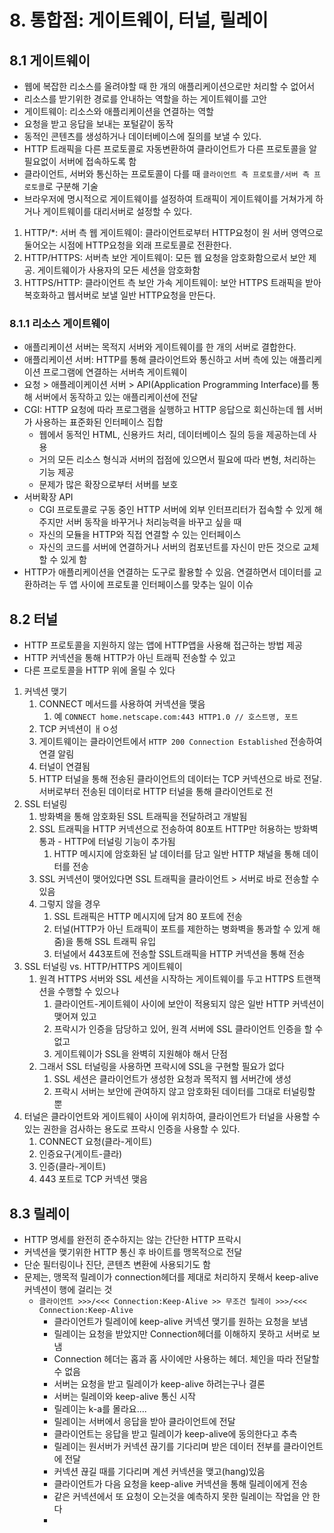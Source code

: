 # 8. 통합점: 게이트웨이, 터널, 릴레이

## 8.1 게이트웨이
- 웹에 복잡한 리소스를 올려야할 때 한 개의 애플리케이션으로만 처리할 수 없어서
- 리소스를 받기위한 경로를 안내하는 역할을 하는 게이트웨이를 고안
- 게이트웨이: 리소스와 애플리케이션을 연결하는 역할
- 요청을 받고 응답을 보내는 포털같이 동작
- 동적인 콘텐츠를 생성하거나 데이터베이스에 질의를 보낼 수 있다.
- HTTP 트래픽을 다른 프로토콜로 자동변환하여 클라이언트가 다른 프로토콜을 알 필요없이 서버에 접속하도록 함
- 클라이언트, 서버와 통신하는 프로토콜이 다를 때 ```클라이언트 측 프로토콜/서버 측 프로토콜```로 구분해 기술
- 브라우저에 명시적으로 게이트웨이를 설정하여 트래픽이 게이트웨이를 거쳐가게 하거나 게이트웨이를 대리서버로 설정할 수 있다.

1. HTTP/*: 서버 측 웹 게이트웨이: 클라이언트로부터 HTTP요청이 원 서버 영역으로 둘어오는 시점에 HTTP요청을 외래 프로토콜로 전환한다.
2. HTTP/HTTPS: 서버측 보안 게이트웨이: 모든 웹 요청을 암호화함으로서 보안 제공. 게이트웨이가 사용자의 모든 세션을 암호화함
3. HTTPS/HTTP: 클라이언트 측 보안 가속 게이트웨이: 보안 HTTPS 트래픽을 받아 복호화하고 웹서버로 보낼 일반 HTTP요청을 만든다. 

### 8.1.1 리소스 게이트웨이
- 애플리케이션 서버는 목적지 서버와 게이트웨이를 한 개의 서버로 결합한다.
- 애플리케이션 서버: HTTP를 통해 클라이언트와 통신하고 서버 측에 있는 애플리케이션 프로그램에 연결하는 서버측 게이트웨이
- 요청 > 애플레이케이션 서버 > API(Application Programming Interface)를 통해 서버에서 동작하고 있는 애플리케이션에 전달
- CGI: HTTP 요청에 따라 프로그램을 실행하고 HTTP 응답으로 회신하는데 웹 서버가 사용하는 표준화된 인터페이스 집합
  - 웹에서 동적인 HTML, 신용카드 처리, 데이터베이스 질의 등을 제공하는데 사용
  - 거의 모든 리소스 형식과 서버의 접점에 있으면서 필요에 따라 변형, 처리하는 기능 제공
  - 문제가 많은 확장으로부터 서버를 보호
- 서버확장 API
  - CGI 프로토콜로 구동 중인 HTTP 서버에 외부 인터프리터가 접속할 수 있게 해주지만 서버 동작을 바꾸거나 처리능력을 바꾸고 싶을 때
  - 자신의 모듈을 HTTP와 직접 연결할 수 있는 인터페이스
  - 자신의 코드를 서버에 연결하거나 서버의 컴포넌트를 자신이 만든 것으로 교체할 수 있게 함
- HTTP가 애플리케이션을 연결하는 도구로 활용할 수 있음. 연결하면서 데이터를 교환하려는 두 앱 사이에 프로토콜 인터페이스를 맞추는 일이 이슈

## 8.2 터널
- HTTP 프로토콜을 지원하지 않는 앱에 HTTP앱을 사용해 접근하는 방법 제공
- HTTP 커넥션을 통해 HTTP가 아닌 트래픽 전송할 수 있고
- 다른 프로토콜을 HTTP 위에 올릴 수 있다

1. 커넥션 맺기
   1. CONNECT 메서드를 사용하여 커넥션을 맺음
      1. 예 ```CONNECT home.netscape.com:443 HTTP1.0 // 호스트명, 포트```
   2. TCP 커넥션이 ㅐㅇ성
   3. 게이트웨이는 클라이언트에서 ```HTTP 200 Connection Established``` 전송하여 연결 알림
   4. 터널이 연결됨
   5. HTTP 터널을 통해 전송된 클라이언트의 데이터는 TCP 커넥션으로 바로 전달. 서버로부터 전송된 데이터로 HTTP 터널을 통해 클라이언트로 전
2. SSL 터널링
   1. 방화벽을 통해 암호화된 SSL 트래픽을 전달하려고 개발됨
   2. SSL 트래픽을 HTTP 커넥션으로 전송하여 80포트 HTTP만 허용하는 방화벽 통과 - HTTP에 터널링 기능이 추가됨
      1. HTTP 메시지에 암호화된 날 데이터를 담고 일반 HTTP 채널을 통해 데이터를 전송
   3. SSL 커넥션이 맺어있다면 SSL 트래픽을 클라이언트 > 서버로 바로 전송할 수 있음
   4. 그렇지 않을 경우
      1. SSL 트래픽은 HTTP 메시지에 담겨 80 포트에 전송
      2. 터널(HTTP가 아닌 트래픽이 포트를 제한하는 병화벽을 통과할 수 있게 해줌)을 통해 SSL 트래픽 유입
      3. 터널에서 443포트에 전송할 SSL트래픽을 HTTP 커넥션을 통해 전송
3. SSL 터널링 vs. HTTP/HTTPS 게이트웨이
   1. 원격 HTTPS 서버와 SSL 세션을 시작하는 게이트웨이를 두고 HTTPS 트랜잭션을 수행할 수 있으나
      1. 클라이언트-게이트웨이 사이에 보안이 적용되지 않은 일반 HTTP 커넥션이 맺어져 있고
      2. 프락시가 인증을 담당하고 있어, 원격 서버에 SSL 클라이언트 인증을 할 수 없고
      3. 게이트웨이가 SSL을 완벽히 지원해야 해서 단점
   2. 그래서 SSL 터널링을 사용하면 프락시에 SSL을 구현할 필요가 없다
      1. SSL 세션은 클라이언트가 생성한 요청과 목적지 웹 서버간에 생성
      2. 프락시 서버는 보안에 관여하지 않고 암호화된 데이터를 그대로 터널링할 뿐
4. 터널은 클라이언트와 게이트웨이 사이에 위치하여, 클라이언트가 터널을 사용할 수 있는 권한을 검사하는 용도로 프락시 인증을 사용할 수 있다.
   1. CONNECT 요청(클라-게이트)
   2. 인증요구(게이트-클라)
   3. 인증(클라-게이트)
   4. 443 포트로 TCP 커넥션 맺음

## 8.3 릴레이
- HTTP 명세를 완전히 준수하지는 않는 간단한 HTTP 프락시
- 커넥션을 맺기위한 HTTP 통신 후 바이트를 맹목적으로 전달
- 단순 필터링이나 진단, 콘텐츠 변환에 사용되기도 함
- 문제는, 맹목적 릴레이가 connection헤더를 제대로 처리하지 못해서 keep-alive 커넥션이 행에 걸리는 것
  - ```클라이언트 >>>/<<< Connection:Keep-Alive >> 무조건 릴레이 >>>/<<< Connection:Keep-Alive```
    - 클라이언트가 릴레이에 keep-alive 커넥션 맺기를 원하는 요청을 보냄
    - 릴레이는 요청을 받았지만 Connection헤더를 이해하지 못하고 서버로 보냄
    - Connection 헤더는 홉과 홉 사이에만 사용하는 헤더. 체인을 따라 전달할 수 없음
    - 서버는 요청을 받고 릴레이가 keep-alive 하려는구나 결론
    - 서버는 릴레이와 keep-alive 통신 시작
    - 릴레이는 k-a를 몰라요....
    - 릴레이는 서버에서 응답을 받아 클라이언트에 전달
    - 클라이언트는 응답을 받고 릴레이가 keep-alive에 동의한다고 추측
    - 릴레이는 원서버가 커넥션 끊기를 기다리며 받은 데이터 전부를 클라이언트에 전달
    - 커넥션 끊길 때를 기다리며 계션 커넥션을 맺고(hang)있음
    - 클라이언트가 다음 요청을 keep-alive 커넥션을 통해 릴레이에게 전송
    - 같은 커넥션에서 또 요청이 오는것을 예측하지 못한 릴레이는 작업을 안 한다
    - 
